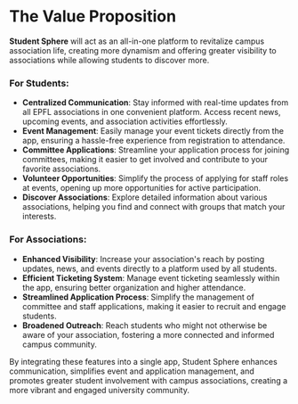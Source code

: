 # The Value Proposition

**Student Sphere** will act as an all-in-one platform to revitalize campus association life, creating more dynamism and offering greater visibility to associations while allowing students to discover more.

### For Students:
- **Centralized Communication**: Stay informed with real-time updates from all EPFL associations in one convenient platform. Access recent news, upcoming events, and association activities effortlessly.
- **Event Management**: Easily manage your event tickets directly from the app, ensuring a hassle-free experience from registration to attendance.
- **Committee Applications**: Streamline your application process for joining committees, making it easier to get involved and contribute to your favorite associations.
- **Volunteer Opportunities**: Simplify the process of applying for staff roles at events, opening up more opportunities for active participation.
- **Discover Associations**: Explore detailed information about various associations, helping you find and connect with groups that match your interests.

### For Associations:
- **Enhanced Visibility**: Increase your association's reach by posting updates, news, and events directly to a platform used by all students.
- **Efficient Ticketing System**: Manage event ticketing seamlessly within the app, ensuring better organization and higher attendance.
- **Streamlined Application Process**: Simplify the management of committee and staff applications, making it easier to recruit and engage students.
- **Broadened Outreach**: Reach students who might not otherwise be aware of your association, fostering a more connected and informed campus community.

By integrating these features into a single app, Student Sphere enhances communication, simplifies event and application management, and promotes greater student involvement with campus associations, creating a more vibrant and engaged university community.
